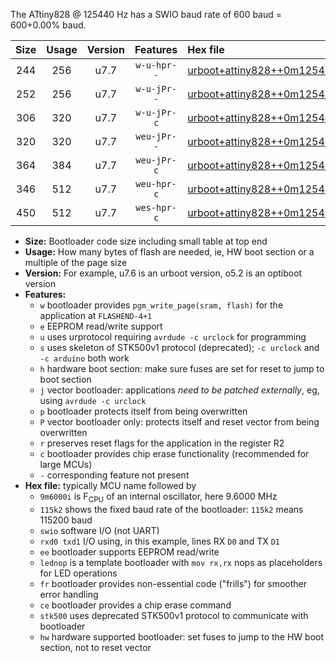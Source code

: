 The ATtiny828 @ 125440 Hz has a SWIO baud rate of 600 baud = 600+0.00% baud.

|Size|Usage|Version|Features|Hex file|
|:-:|:-:|:-:|:-:|:--|
|244|256|u7.7|`w-u-hpr--`|[urboot+attiny828++0m125440i++++0k6_swio_rxc2_txc3_lednop_hw.hex](https://raw.githubusercontent.com/stefanrueger/urboot.hex/main/mcus/attiny828/internal_oscillator/fint++0m125440_Hz/br++++0k6_bps/urboot+attiny828++0m125440i++++0k6_swio_rxc2_txc3_lednop_hw.hex)|
|252|256|u7.7|`w-u-jPr--`|[urboot+attiny828++0m125440i++++0k6_swio_rxc2_txc3.hex](https://raw.githubusercontent.com/stefanrueger/urboot.hex/main/mcus/attiny828/internal_oscillator/fint++0m125440_Hz/br++++0k6_bps/urboot+attiny828++0m125440i++++0k6_swio_rxc2_txc3.hex)|
|306|320|u7.7|`w-u-jPr-c`|[urboot+attiny828++0m125440i++++0k6_swio_rxc2_txc3_lednop_fr_ce.hex](https://raw.githubusercontent.com/stefanrueger/urboot.hex/main/mcus/attiny828/internal_oscillator/fint++0m125440_Hz/br++++0k6_bps/urboot+attiny828++0m125440i++++0k6_swio_rxc2_txc3_lednop_fr_ce.hex)|
|320|320|u7.7|`weu-jPr--`|[urboot+attiny828++0m125440i++++0k6_swio_rxc2_txc3_ee_lednop.hex](https://raw.githubusercontent.com/stefanrueger/urboot.hex/main/mcus/attiny828/internal_oscillator/fint++0m125440_Hz/br++++0k6_bps/urboot+attiny828++0m125440i++++0k6_swio_rxc2_txc3_ee_lednop.hex)|
|364|384|u7.7|`weu-jPr-c`|[urboot+attiny828++0m125440i++++0k6_swio_rxc2_txc3_ee_lednop_fr_ce.hex](https://raw.githubusercontent.com/stefanrueger/urboot.hex/main/mcus/attiny828/internal_oscillator/fint++0m125440_Hz/br++++0k6_bps/urboot+attiny828++0m125440i++++0k6_swio_rxc2_txc3_ee_lednop_fr_ce.hex)|
|346|512|u7.7|`weu-hpr-c`|[urboot+attiny828++0m125440i++++0k6_swio_rxc2_txc3_ee_lednop_fr_ce_hw.hex](https://raw.githubusercontent.com/stefanrueger/urboot.hex/main/mcus/attiny828/internal_oscillator/fint++0m125440_Hz/br++++0k6_bps/urboot+attiny828++0m125440i++++0k6_swio_rxc2_txc3_ee_lednop_fr_ce_hw.hex)|
|450|512|u7.7|`wes-hpr-c`|[urboot+attiny828++0m125440i++++0k6_swio_rxc2_txc3_ee_lednop_fr_ce_stk500_hw.hex](https://raw.githubusercontent.com/stefanrueger/urboot.hex/main/mcus/attiny828/internal_oscillator/fint++0m125440_Hz/br++++0k6_bps/urboot+attiny828++0m125440i++++0k6_swio_rxc2_txc3_ee_lednop_fr_ce_stk500_hw.hex)|

- **Size:** Bootloader code size including small table at top end
- **Usage:** How many bytes of flash are needed, ie, HW boot section or a multiple of the page size
- **Version:** For example, u7.6 is an urboot version, o5.2 is an optiboot version
- **Features:**
  + `w` bootloader provides `pgm_write_page(sram, flash)` for the application at `FLASHEND-4+1`
  + `e` EEPROM read/write support
  + `u` uses urprotocol requiring `avrdude -c urclock` for programming
  + `s` uses skeleton of STK500v1 protocol (deprecated); `-c urclock` and `-c arduino` both work
  + `h` hardware boot section: make sure fuses are set for reset to jump to boot section
  + `j` vector bootloader: applications *need to be patched externally*, eg, using `avrdude -c urclock`
  + `p` bootloader protects itself from being overwritten
  + `P` vector bootloader only: protects itself and reset vector from being overwritten
  + `r` preserves reset flags for the application in the register R2
  + `c` bootloader provides chip erase functionality (recommended for large MCUs)
  + `-` corresponding feature not present
- **Hex file:** typically MCU name followed by
  + `9m6000i` is F<sub>CPU</sub> of an internal oscillator, here 9.6000 MHz
  + `115k2` shows the fixed baud rate of the bootloader: `115k2` means 115200 baud
  + `swio` software I/O (not UART)
  + `rxd0 txd1` I/O using, in this example, lines RX `D0` and TX `D1`
  + `ee` bootloader supports EEPROM read/write
  + `lednop` is a template bootloader with `mov rx,rx` nops as placeholders for LED operations
  + `fr` bootloader provides non-essential code ("frills") for smoother error handling
  + `ce` bootloader provides a chip erase command
  + `stk500` uses deprecated STK500v1 protocol to communicate with bootloader
  + `hw` hardware supported bootloader: set fuses to jump to the HW boot section, not to reset vector

